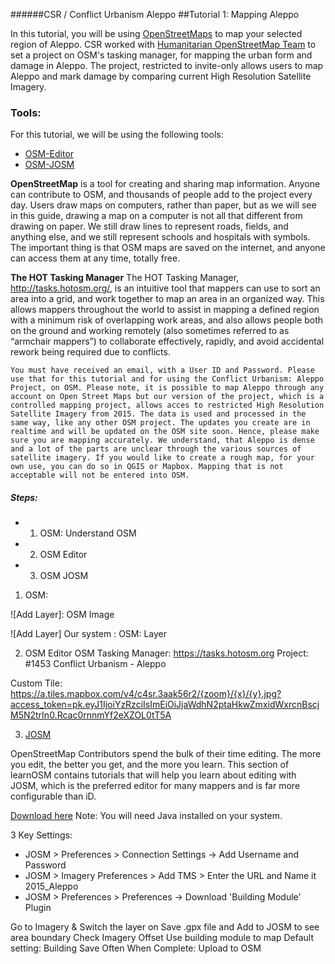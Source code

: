 ######CSR / Conflict Urbanism Aleppo 
##Tutorial 1: Mapping Aleppo

In this tutorial, you will be using [OpenStreetMaps](https://www.openstreetmap.org/#map=13/36.2022/37.1619) to map your selected region of Aleppo. CSR worked with [Humanitarian OpenStreetMap Team](https://hotosm.org/) to set a project on OSM's tasking manager, for mapping the urban form and damage in Aleppo. The project, restricted to invite-only allows users to map Aleppo and mark damage by comparing current High Resolution Satellite Imagery. 

### Tools:
For this tutorial, we will be using the following tools:
* [OSM-Editor](https://www.openstreetmap.org/edit?editor=id#map=13/36.2022/37.1619)
* [OSM-JOSM](https://josm.openstreetmap.de/)

**OpenStreetMap** 
is a tool for creating and sharing map information. Anyone can contribute to OSM, and thousands of people add to the project every day. Users draw maps on computers, rather than paper, but as we will see in this guide, drawing a map on a computer is not all that different from drawing on paper. We still draw lines to represent roads, fields, and anything else, and we still represent schools and hospitals with symbols. The important thing is that OSM maps are saved on the internet, and anyone can access them at any time, totally free.

**The HOT Tasking Manager**
The HOT Tasking Manager, http://tasks.hotosm.org/, is an intuitive tool that mappers can use to sort an area into a grid, and work together to map an area in an organized way. This allows mappers throughout the world to assist in mapping a defined region with a minimum risk of overlapping work areas, and also allows people both on the ground and working remotely (also sometimes referred to as “armchair mappers”) to collaborate effectively, rapidly, and avoid accidental rework being required due to conflicts.

```
You must have received an email, with a User ID and Password. Please use that for this tutorial and for using the Conflict Urbanism: Aleppo Project, on OSM. Please note, it is possible to map Aleppo through any account on Open Street Maps but our version of the project, which is a controlled mapping project, allows acces to restricted High Resolution Satellite Imagery from 2015. The data is used and processed in the same way, like any other OSM project. The updates you create are in realtime and will be updated on the OSM site soon. Hence, please make sure you are mapping accurately. We understand, that Aleppo is dense and a lot of the parts are unclear through the various sources of satellite imagery. If you would like to create a rough map, for your own use, you can do so in QGIS or Mapbox. Mapping that is not acceptable will not be entered into OSM. 
```

##### Steps:
  * 01. OSM: Understand OSM
  * 02. OSM Editor
  * 03. OSM JOSM

01. OSM: 

![Add Layer]: OSM Image

![Add Layer] Our system : OSM: Layer

02. OSM Editor
OSM Tasking Manager: https://tasks.hotosm.org
Project: #1453 Conflict Urbanism - Aleppo

Custom Tile:
https://a.tiles.mapbox.com/v4/c4sr.3aak56r2/{zoom}/{x}/{y}.jpg?access_token=pk.eyJ1IjoiYzRzciIsImEiOiJjaWdhN2ptaHkwZmxidWxrcnBscjM5N2trIn0.Rcac0rnnmYf2eXZOL0tT5A

03. [JOSM](http://learnosm.org/en/josm/)

OpenStreetMap Contributors spend the bulk of their time editing. The more you edit, the better you get, and the more you learn. This section of learnOSM contains tutorials that will help you learn about editing with JOSM, which is the preferred editor for many mappers and is far more configurable than iD.

[Download here](josm.openstreetmap.de)
Note: You will need Java installed on your system.

3 Key Settings: 
+ JOSM > Preferences > Connection Settings -> Add Username and Password
+ JOSM > Imagery Preferences > Add TMS > Enter the URL and Name it 2015_Aleppo
+ JOSM > Preferences >  Preferences -> Download 'Building Module' Plugin

Go to Imagery & Switch the layer on
Save .gpx file and Add to JOSM to see area boundary
Check Imagery Offset
Use building module to map
Default setting: Building
Save Often
When Complete: Upload to OSM
